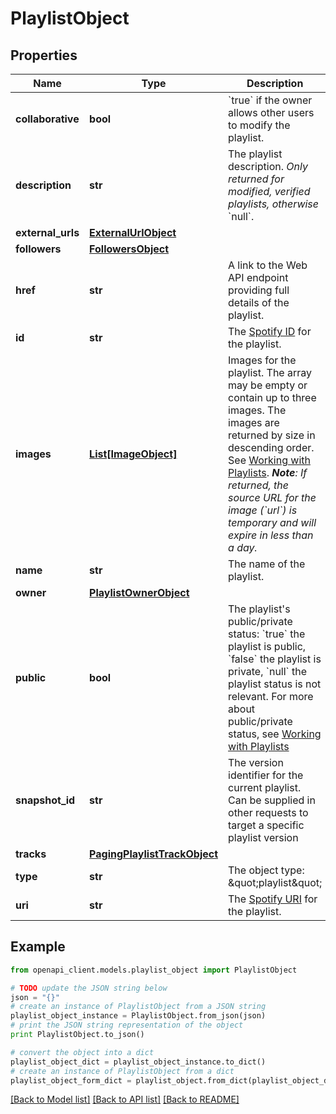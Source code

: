 # PlaylistObject


## Properties
Name | Type | Description | Notes
------------ | ------------- | ------------- | -------------
**collaborative** | **bool** | &#x60;true&#x60; if the owner allows other users to modify the playlist.  | [optional] 
**description** | **str** | The playlist description. _Only returned for modified, verified playlists, otherwise_ &#x60;null&#x60;.  | [optional] 
**external_urls** | [**ExternalUrlObject**](ExternalUrlObject.md) |  | [optional] 
**followers** | [**FollowersObject**](FollowersObject.md) |  | [optional] 
**href** | **str** | A link to the Web API endpoint providing full details of the playlist.  | [optional] 
**id** | **str** | The [Spotify ID](/documentation/web-api/concepts/spotify-uris-ids) for the playlist.  | [optional] 
**images** | [**List[ImageObject]**](ImageObject.md) | Images for the playlist. The array may be empty or contain up to three images. The images are returned by size in descending order. See [Working with Playlists](/documentation/web-api/concepts/playlists). _**Note**: If returned, the source URL for the image (&#x60;url&#x60;) is temporary and will expire in less than a day._  | [optional] 
**name** | **str** | The name of the playlist.  | [optional] 
**owner** | [**PlaylistOwnerObject**](PlaylistOwnerObject.md) |  | [optional] 
**public** | **bool** | The playlist&#39;s public/private status: &#x60;true&#x60; the playlist is public, &#x60;false&#x60; the playlist is private, &#x60;null&#x60; the playlist status is not relevant. For more about public/private status, see [Working with Playlists](/documentation/web-api/concepts/playlists)  | [optional] 
**snapshot_id** | **str** | The version identifier for the current playlist. Can be supplied in other requests to target a specific playlist version  | [optional] 
**tracks** | [**PagingPlaylistTrackObject**](PagingPlaylistTrackObject.md) |  | [optional] 
**type** | **str** | The object type: \&quot;playlist\&quot;  | [optional] 
**uri** | **str** | The [Spotify URI](/documentation/web-api/concepts/spotify-uris-ids) for the playlist.  | [optional] 

## Example

```python
from openapi_client.models.playlist_object import PlaylistObject

# TODO update the JSON string below
json = "{}"
# create an instance of PlaylistObject from a JSON string
playlist_object_instance = PlaylistObject.from_json(json)
# print the JSON string representation of the object
print PlaylistObject.to_json()

# convert the object into a dict
playlist_object_dict = playlist_object_instance.to_dict()
# create an instance of PlaylistObject from a dict
playlist_object_form_dict = playlist_object.from_dict(playlist_object_dict)
```
[[Back to Model list]](../README.md#documentation-for-models) [[Back to API list]](../README.md#documentation-for-api-endpoints) [[Back to README]](../README.md)


